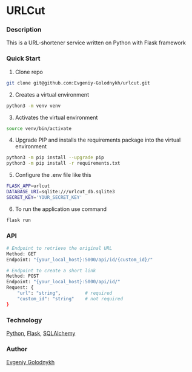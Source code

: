 # URLCut

### Description
This is a URL-shortener service written on Python with Flask framework

### Quick Start
1. Clone repo
```bash
git clone git@github.com:Evgeniy-Golodnykh/urlcut.git
```
2. Creates a virtual environment
```bash
python3 -m venv venv
```
3. Activates the virtual environment
```bash
source venv/bin/activate
```
4. Upgrade PIP and installs the requirements package into the virtual environment
```bash
python3 -m pip install --upgrade pip
python3 -m pip install -r requirements.txt
```
5. Configure the .env file like this
```bash
FLASK_APP=urlcut
DATABASE_URI=sqlite:///urlcut_db.sqlite3
SECRET_KEY='YOUR_SECRET_KEY'
```
6. To run the application use command
```bash
flask run
```

### API
```bash
# Endpoint to retrieve the original URL
Method: GET
Endpoint: "{your_local_host}:5000/api/id/{custom_id}/"

# Endpoint to create a short link
Method: POST
Endpoint: "{your_local_host}:5000/api/id/"
Request: {
    "url": "string",         # required
    "custom_id": "string"    # not required
}
```

### Technology
[Python](https://www.python.org), [Flask](https://flask.palletsprojects.com), [SQLAlchemy](https://www.sqlalchemy.org)

### Author
[Evgeniy Golodnykh](https://github.com/Evgeniy-Golodnykh)
